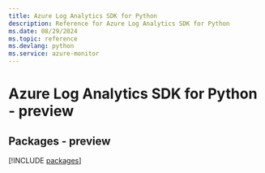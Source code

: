 ```yaml
---
title: Azure Log Analytics SDK for Python
description: Reference for Azure Log Analytics SDK for Python
ms.date: 08/29/2024
ms.topic: reference
ms.devlang: python
ms.service: azure-monitor
---
```

# Azure Log Analytics SDK for Python - preview
## Packages - preview
[!INCLUDE [packages](log-analytics-index.md)]